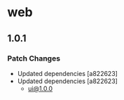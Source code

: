 # web

## 1.0.1

### Patch Changes

- Updated dependencies [a822623]
- Updated dependencies [a822623]
  - ui@1.0.0
